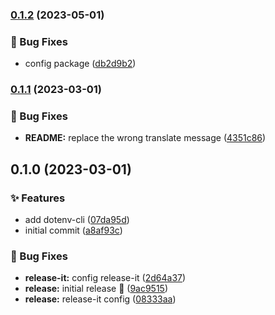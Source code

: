 

### [0.1.2](https://github.com/arufars/changes/compare/0.1.1...0.1.2) (2023-05-01)


### 🐛 Bug Fixes

* config package ([db2d9b2](https://github.com/arufars/changes/commit/db2d9b2e4959ca79d6720ac1b3efdf0e8d64cc92))

### [0.1.1](https://github.com/arufars/changes/compare/0.1.0...0.1.1) (2023-03-01)


### 🐛 Bug Fixes

* **README:** replace the wrong translate message ([4351c86](https://github.com/arufars/changes/commit/4351c867ef47142b072d2a63dbd4a49b5409a3af))

## 0.1.0 (2023-03-01)


### ✨ Features

* add dotenv-cli ([07da95d](https://github.com/arufars/changes/commit/07da95d6918c6ea552f434964b026eb4edcabe9b))
* initial commit ([a8af93c](https://github.com/arufars/changes/commit/a8af93c98fdec49cfa892f29a1e32536d6fc3214))


### 🐛 Bug Fixes

* **release-it:** config release-it ([2d64a37](https://github.com/arufars/changes/commit/2d64a37b108e9f1dccc56d093f8f4a3ab0062a4c))
* **release:** initial release 🎉 ([9ac9515](https://github.com/arufars/changes/commit/9ac95155575697549a71797c0df0b2f3ef2f8d8a))
* **release:** release-it config ([08333aa](https://github.com/arufars/changes/commit/08333aa8b053c1b3c7dcb8738704f063645bb9e2))